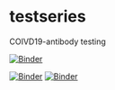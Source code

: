# testseries
COIVD19-antibody testing


[![Binder](https://mybinder.org/badge_logo.svg)](https://mybinder.org/v2/gh/Shathavi12/testseries/HEAD?urlpath=voila%2Frender%2FDashboard.ipynb)

[![Binder](https://mybinder.org/badge_logo.svg)](https://mybinder.org/v2/gh/Shathavi12/testseries/HEAD?labpath=voila%2Frender%2FDashboard.ipynb)
[![Binder](https://mybinder.org/badge_logo.svg)](https://mybinder.org/v2/gh/Shathavi12/testseries/HEAD?urlpath=voila%2Frender%2FDashboard.ipynb)
